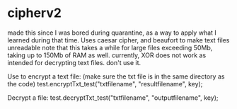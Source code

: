 # cipherv2
made this since I was bored during quarantine, as a way to apply what I learned during that time.
Uses caesar cipher, and beaufort to make text files unreadable
note that this takes a while for large files exceeding 50Mb, taking up to 150Mb of RAM as well.
currently, XOR does not work as intended for decrypting text files. don't use it.

Use to encrypt a text file: (make sure the txt file is in the same directory as the code)
test.encryptTxt_test("txtfilename", "resultfilename", key);

Decrypt a file:
test.decryptTxt_test("txtfilename", "outputfilename", key);

